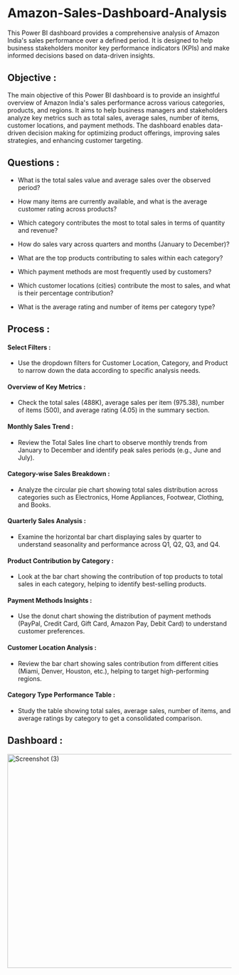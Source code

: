 # Amazon-Sales-Dashboard-Analysis
This Power BI dashboard provides a comprehensive analysis of Amazon India's sales performance over a defined period. It is designed to help business stakeholders monitor key performance indicators (KPIs) and make informed decisions based on data-driven insights.

## Objective :
The main objective of this Power BI dashboard is to provide an insightful overview of Amazon India's sales performance across various categories, products, and regions. It aims to help business managers and stakeholders analyze key metrics such as total sales, average sales, number of items, customer locations, and payment methods. The dashboard enables data-driven decision making for optimizing product offerings, improving sales strategies, and enhancing customer targeting.

## Questions :

- What is the total sales value and average sales over the observed period?

- How many items are currently available, and what is the average customer rating across products?

- Which category contributes the most to total sales in terms of quantity and revenue?

- How do sales vary across quarters and months (January to December)?

- What are the top products contributing to sales within each category?

- Which payment methods are most frequently used by customers?

- Which customer locations (cities) contribute the most to sales, and what is their percentage contribution?

- What is the average rating and number of items per category type?

## Process :

#### Select Filters :

- Use the dropdown filters for Customer Location, Category, and Product to narrow down the data according to specific analysis needs.

#### Overview of Key Metrics :

- Check the total sales (488K), average sales per item (975.38), number of items (500), and average rating (4.05) in the summary section.

#### Monthly Sales Trend :

- Review the Total Sales line chart to observe monthly trends from January to December and identify peak sales periods (e.g., June and July).

#### Category-wise Sales Breakdown :

- Analyze the circular pie chart showing total sales distribution across categories such as Electronics, Home Appliances, Footwear, Clothing, and Books.

#### Quarterly Sales Analysis :

- Examine the horizontal bar chart displaying sales by quarter to understand seasonality and performance across Q1, Q2, Q3, and Q4.

#### Product Contribution by Category :

- Look at the bar chart showing the contribution of top products to total sales in each category, helping to identify best-selling products.

#### Payment Methods Insights :

- Use the donut chart showing the distribution of payment methods (PayPal, Credit Card, Gift Card, Amazon Pay, Debit Card) to understand customer preferences.

#### Customer Location Analysis :

- Review the bar chart showing sales contribution from different cities (Miami, Denver, Houston, etc.), helping to target high-performing regions.

#### Category Type Performance Table :

- Study the table showing total sales, average sales, number of items, and average ratings by category to get a consolidated comparison.

## Dashboard :
<img width="869" height="481" alt="Screenshot (3)" src="https://github.com/user-attachments/assets/7553a7ee-b15c-4aab-828e-ffe6fa4814d4" />
